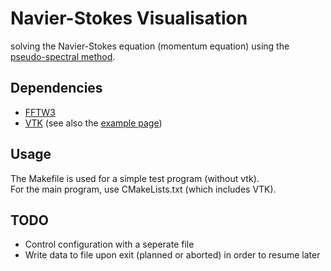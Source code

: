 # Navier-Stokes Visualisation
solving the Navier-Stokes equation (momentum equation) using the
[pseudo-spectral method](https://en.wikipedia.org/wiki/Pseudo-spectral_method).

## Dependencies
* [FFTW3](http://fftw.org)
* [VTK](https://vtk.org) (see also the [example page](http://lorensen.github.io/VTKExamples/site/))

## Usage
The Makefile is used for a simple test program (without vtk).  
For the main program, use CMakeLists.txt (which includes VTK).

## TODO
* Control configuration with a seperate file
* Write data to file upon exit (planned or aborted) in order to resume later
